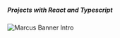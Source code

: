 ##### Projects with React and Typescript

![Marcus Banner Intro](https://user-images.githubusercontent.com/20872150/54501695-248b9800-496a-11e9-8e53-ca456e08f3e7.gif)
